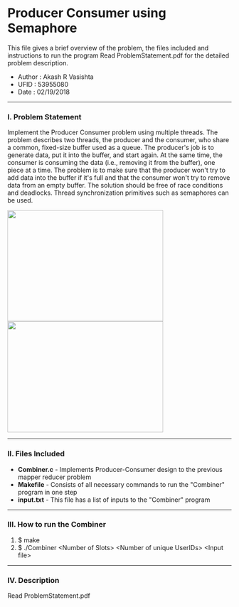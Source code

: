 # __Producer Consumer using Semaphore__
This file gives a brief overview of the problem, the files included and instructions to run the program
Read ProblemStatement.pdf for the detailed problem description.
* Author : Akash R Vasishta
* UFID   : 53955080
* Date   : 02/19/2018
--------------------
### __I. Problem Statement__
Implement the Producer Consumer problem using multiple threads. The problem describes two threads, the producer and the consumer, who share a common, fixed-size buffer used as a queue. The producer's job is to generate data, put it into the buffer, and start again. At the same time, the consumer is consuming the data (i.e., removing it from the buffer), one piece at a time. The problem is to make sure that the producer won't try to add data into the buffer if it's full and that the consumer won't try to remove data from an empty buffer. The solution should be free of race conditions and deadlocks. Thread synchronization primitives such as semaphores can be used.

<img src="http://androidsrc.net/wp-content/uploads/2015/02/PCP_AndroidSRC.net_.png" width="350" height="250" /><img src="https://pages.mtu.edu/~shene/NSF-3/e-Book/SEMA/DIAGRAM-producer.jpg" width="350" height="250" />

--------------------
### __II. Files Included__
* __Combiner.c__	 - Implements Producer-Consumer design to the previous mapper reducer problem
* __Makefile__ 	 - Consists of all necessary commands to run the "Combiner" program in one step
* __input.txt__	 - This file has a list of inputs to the "Combiner" program

--------------------
### __III. How to run the Combiner__
1. $ make
2. $ ./Combiner \<Number of Slots\> \<Number of unique UserIDs\> \<Input file\>

--------------------
### __IV. Description__
Read ProblemStatement.pdf
